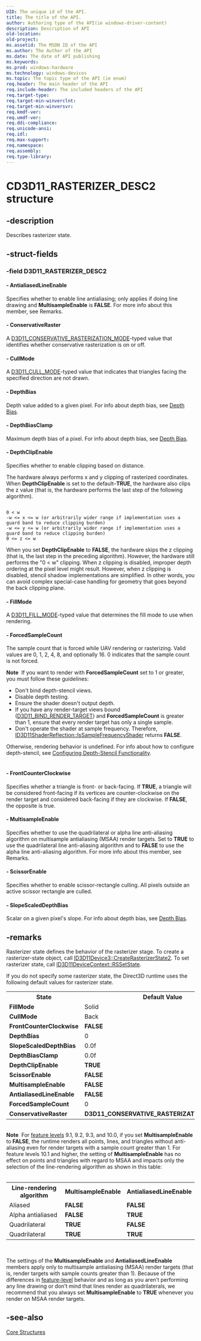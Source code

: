 ```yaml
---
UID: The unique id of the API.
title: The title of the API.
author: Authoring type of the API(ie windows-driver-content)
description: Description of API
old-location: 
old-project: 
ms.assetid: The MSDN ID of the API
ms.author: The Author of the API
ms.date: The date of API publishing
ms.keywords: 
ms.prod: windows-hardware
ms.technology: windows-devices
ms.topic: The topic type of the API (ie enum)
req.header: The main header of the API
req.include-header: The included headers of the API
req.target-type: 
req.target-min-winverclnt: 
req.target-min-winversvr: 
req.kmdf-ver: 
req.umdf-ver: 
req.ddi-compliance: 
req.unicode-ansi: 
req.idl: 
req.max-support: 
req.namespace: 
req.assembly: 
req.type-library: 
---
```


# CD3D11_RASTERIZER_DESC2 structure


## -description


Describes rasterizer state.


## -struct-fields




### -field D3D11_RASTERIZER_DESC2

 




#### - AntialiasedLineEnable

Specifies whether to enable line antialiasing; only applies if doing line drawing and <b>MultisampleEnable</b> is <b>FALSE</b>. For more info about this member, see Remarks.


#### - ConservativeRaster

A <a href="https://msdn.microsoft.com/79D5A8A2-E379-4BE7-A0B2-50D16EFECAA3">D3D11_CONSERVATIVE_RASTERIZATION_MODE</a>-typed value that identifies whether conservative rasterization is on or off.


#### - CullMode

A <a href="https://msdn.microsoft.com/437c4e2f-f120-44db-b0ce-f4dd4e666814">D3D11_CULL_MODE</a>-typed value that indicates that triangles facing the specified direction are not drawn.


#### - DepthBias

Depth value added to a given pixel. For info about depth bias, see <a href="https://msdn.microsoft.com/library/windows/hardware/jj123786">Depth Bias</a>.


#### - DepthBiasClamp

Maximum depth bias of a pixel. For info about depth bias, see <a href="https://msdn.microsoft.com/library/windows/hardware/jj123786">Depth Bias</a>.


#### - DepthClipEnable

Specifies whether to enable clipping based on distance.

The hardware always performs x and y clipping of rasterized coordinates. When <b>DepthClipEnable</b> is set to the default–<b>TRUE</b>, the hardware also clips the z value (that is, the hardware performs the last step of the following algorithm).


<pre class="syntax" xml:space="preserve"><code>
0 &lt; w
-w &lt;= x &lt;= w (or arbitrarily wider range if implementation uses a guard band to reduce clipping burden)
-w &lt;= y &lt;= w (or arbitrarily wider range if implementation uses a guard band to reduce clipping burden)
0 &lt;= z &lt;= w
</code></pre>
When you set <b>DepthClipEnable</b> to <b>FALSE</b>, the hardware skips the z clipping (that is, the last step in the preceding algorithm). However, the hardware still performs the "0 &lt; w" clipping. When z clipping is disabled, improper depth ordering at the pixel level might result. However, when z clipping is disabled, stencil shadow implementations are simplified. In other words, you can avoid complex special-case handling for geometry that goes beyond the back clipping plane.



#### - FillMode

A <a href="https://msdn.microsoft.com/853a7df5-4740-40dd-9188-2b399f3aae68">D3D11_FILL_MODE</a>-typed value that determines the fill mode to use when rendering.


#### - ForcedSampleCount

The sample count that is forced while UAV rendering or rasterizing. Valid values are 0, 1, 2, 4, 8, and optionally 16. 0 indicates that the sample count is not forced.

<div class="alert"><b>Note</b>  If you want to render with <b>ForcedSampleCount</b> set to 1 or greater, you must follow these guidelines: 

<ul>
<li>Don't bind depth-stencil views.</li>
<li>Disable depth testing.</li>
<li>Ensure the shader doesn't output depth.</li>
<li>If you have any render-target views bound (<a href="d3d11_bind_flag.htm">D3D11_BIND_RENDER_TARGET</a>) and <b>ForcedSampleCount</b> is greater than 1, ensure that every render target has only a single sample.</li>
<li>Don't operate the shader at sample frequency. Therefore, <a href="https://msdn.microsoft.com/e57cdb67-90b6-4d5d-967b-5de3a9bbaf78">ID3D11ShaderReflection::IsSampleFrequencyShader</a> returns <b>FALSE</b>.</li>
</ul>Otherwise, rendering behavior is undefined. For info about how to configure depth-stencil, see <a href="https://msdn.microsoft.com/e8f52d5f-266f-4e2c-b38d-d7fd9e27fe1f">Configuring Depth-Stencil Functionality</a>.</div>
<div> </div>

#### - FrontCounterClockwise

Specifies whether a triangle is front- or back-facing. If <b>TRUE</b>, a triangle will be considered front-facing if its vertices are counter-clockwise on the render target and considered back-facing if they are clockwise. If <b>FALSE</b>, the opposite is true.


#### - MultisampleEnable

Specifies whether to use the quadrilateral or alpha line anti-aliasing algorithm on multisample antialiasing (MSAA) render targets. Set to <b>TRUE</b> to use the quadrilateral line anti-aliasing algorithm and to <b>FALSE</b> to use the alpha line anti-aliasing algorithm. For more info about this member, see Remarks.


#### - ScissorEnable

Specifies whether to enable scissor-rectangle culling. All pixels outside an active scissor rectangle are culled.


#### - SlopeScaledDepthBias

Scalar on a given pixel's slope. For info about depth bias, see <a href="https://msdn.microsoft.com/library/windows/hardware/jj123786">Depth Bias</a>.


## -remarks



Rasterizer state defines the behavior of the rasterizer stage. To create a rasterizer-state object, call <a href="https://msdn.microsoft.com/42BA8F50-7D86-4411-AE05-74F492761DBD">ID3D11Device3::CreateRasterizerState2</a>. To set rasterizer state, call <a href="https://msdn.microsoft.com/aa76cd3f-5d08-48e7-bd38-ff4d7119eae3">ID3D11DeviceContext::RSSetState</a>.

If you do not specify some rasterizer state,  the Direct3D runtime uses the following default values for rasterizer state.

<table>
<tr>
<th>State</th>
<th>Default Value</th>
</tr>
<tr>
<td><b>FillMode</b></td>
<td>Solid</td>
</tr>
<tr>
<td><b>CullMode</b></td>
<td>Back</td>
</tr>
<tr>
<td><b>FrontCounterClockwise</b></td>
<td><b>FALSE</b></td>
</tr>
<tr>
<td><b>DepthBias</b></td>
<td>0</td>
</tr>
<tr>
<td><b>SlopeScaledDepthBias</b></td>
<td>0.0f</td>
</tr>
<tr>
<td><b>DepthBiasClamp</b></td>
<td>0.0f</td>
</tr>
<tr>
<td><b>DepthClipEnable</b></td>
<td><b>TRUE</b></td>
</tr>
<tr>
<td><b>ScissorEnable</b></td>
<td><b>FALSE</b></td>
</tr>
<tr>
<td><b>MultisampleEnable</b></td>
<td><b>FALSE</b></td>
</tr>
<tr>
<td><b>AntialiasedLineEnable</b></td>
<td><b>FALSE</b></td>
</tr>
<tr>
<td><b>ForcedSampleCount</b></td>
<td>0</td>
</tr>
<tr>
<td><b>ConservativeRaster</b></td>
<td><b>D3D11_CONSERVATIVE_RASTERIZATION_MODE_OFF</b></td>
</tr>
</table>
 

<div class="alert"><b>Note</b>  For <a href="overviews_direct3d_11_devices_downlevel_intro.htm">feature levels</a> 9.1, 9.2, 9.3, and 10.0, if you set <b>MultisampleEnable</b> to <b>FALSE</b>, the runtime renders all points, lines, and triangles without anti-aliasing even for render targets with a sample count greater than 1. For feature levels 10.1 and higher, the setting of <b>MultisampleEnable</b> has no effect on points and triangles with regard to MSAA and impacts only the selection of the line-rendering algorithm as shown in this table:</div>
<div> </div>

<table>
<tr>
<th>Line-rendering algorithm</th>
<th><b>MultisampleEnable</b></th>
<th><b>AntialiasedLineEnable</b></th>
</tr>
<tr>
<td>Aliased</td>
<td><b>FALSE</b></td>
<td><b>FALSE</b></td>
</tr>
<tr>
<td>Alpha antialiased</td>
<td><b>FALSE</b></td>
<td><b>TRUE</b></td>
</tr>
<tr>
<td>Quadrilateral</td>
<td><b>TRUE</b></td>
<td><b>FALSE</b></td>
</tr>
<tr>
<td>Quadrilateral</td>
<td><b>TRUE</b></td>
<td><b>TRUE</b></td>
</tr>
</table>
 



The settings of the <b>MultisampleEnable</b> and <b>AntialiasedLineEnable</b> members apply only to multisample antialiasing (MSAA) render targets (that is, render targets with sample counts greater than 1). Because of the differences in <a href="overviews_direct3d_11_devices_downlevel_intro.htm">feature-level</a> behavior and as long as you aren’t performing any line drawing or don’t mind that lines render as quadrilaterals, we recommend that you always set <b>MultisampleEnable</b> to <b>TRUE</b> whenever you render on MSAA render targets.




## -see-also




<a href="https://msdn.microsoft.com/2a45182a-7114-4075-b8b8-147f52fe7aa9">Core Structures</a>
 

 


